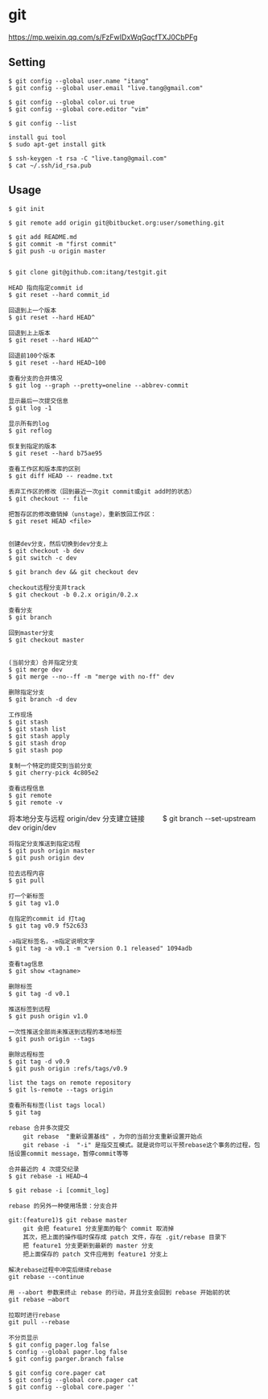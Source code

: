 # git

https://mp.weixin.qq.com/s/FzFwIDxWqGqcfTXJ0CbPFg

## Setting

    $ git config --global user.name "itang"
    $ git config --global user.email "live.tang@gmail.com"

    $ git config --global color.ui true
    $ git config --global core.editor "vim"

    $ git config --list

    install gui tool
    $ sudo apt-get install gitk

    $ ssh-keygen -t rsa -C "live.tang@gmail.com"
    $ cat ~/.ssh/id_rsa.pub

## Usage

    $ git init

    $ git remote add origin git@bitbucket.org:user/something.git

    $ git add README.md
    $ git commit -m "first commit"
    $ git push -u origin master


    $ git clone git@github.com:itang/testgit.git

    HEAD 指向指定commit id
    $ git reset --hard commit_id

    回退到上一个版本
    $ git reset --hard HEAD^

    回退到上上版本
    $ git reset --hard HEAD^^

    回退前100个版本
    $ git reset --hard HEAD~100

    查看分支的合并情况
    $ git log --graph --pretty=oneline --abbrev-commit

    显示最后一次提交信息
    $ git log -1

    显示所有的log
    $ git reflog

    恢复到指定的版本
    $ git reset --hard b75ae95

    查看工作区和版本库的区别
    $ git diff HEAD -- readme.txt

    丢弃工作区的修改（回到最近一次git commit或git add时的状态）
    $ git checkout -- file

    把暂存区的修改撤销掉（unstage），重新放回工作区：
    $ git reset HEAD <file>


    创建dev分支，然后切换到dev分支上
    $ git checkout -b dev
    $ git switch -c dev

    $ git branch dev && git checkout dev

    checkout远程分支并track
    $ git checkout -b 0.2.x origin/0.2.x

    查看分支
    $ git branch

    回到master分支
    $ git checkout master


    (当前分支）合并指定分支
    $ git merge dev
    $ git merge --no--ff -m "merge with no-ff" dev

    删除指定分支
    $ git branch -d dev

    工作现场
    $ git stash
    $ git stash list
    $ git stash apply
    $ git stash drop
    $ git stash pop

    复制一个特定的提交到当前分支
    $ git cherry-pick 4c805e2

    查看远程信息
    $ git remote
    $ git remote -v

将本地分支与远程 origin/dev 分支建立链接
　　 \$ git branch --set-upstream dev origin/dev

    将指定分支推送到指定远程
    $ git push origin master
    $ git push origin dev

    拉去远程内容
    $ git pull

    打一个新标签
    $ git tag v1.0

    在指定的commit id 打tag
    $ git tag v0.9 f52c633

    -a指定标签名，-m指定说明文字
    $ git tag -a v0.1 -m "version 0.1 released" 1094adb

    查看tag信息
    $ git show <tagname>

    删除标签
    $ git tag -d v0.1

    推送标签到远程
    $ git push origin v1.0

    一次性推送全部尚未推送到远程的本地标签
    $ git push origin --tags

    删除远程标签
    $ git tag -d v0.9
    $ git push origin :refs/tags/v0.9

    list the tags on remote repository 
    $ git ls-remote --tags origin

    查看所有标签(list tags local)
    $ git tag

    rebase 合并多次提交
        git rebase  "重新设置基线" ，为你的当前分支重新设置开始点
        git rebase -i  "-i" 是指交互模式。就是说你可以干预rebase这个事务的过程，包括设置commit message，暂停commit等等

    合并最近的 4 次提交纪录
    $ git rebase -i HEAD~4

    $ git rebase -i [commit_log]

    rebase 的另外一种使用场景：分支合并

    git:(feature1)$ git rebase master
        git 会把 feature1 分支里面的每个 commit 取消掉
        其次，把上面的操作临时保存成 patch 文件，存在 .git/rebase 目录下
        把 feature1 分支更新到最新的 master 分支
        把上面保存的 patch 文件应用到 feature1 分支上

    解决rebase过程中冲突后继续rebase
    git rebase --continue

    用 --abort 参数来终止 rebase 的行动，并且分支会回到 rebase 开始前的状
    git rebase —abort

    拉取时进行rebase
    git pull --rebase

    不分页显示
    $ git config pager.log false
    $ config --global pager.log false
    $ git config parger.branch false

    $ git config core.pager cat
    $ git config --global core.pager cat
    $ git config --global core.pager ''
